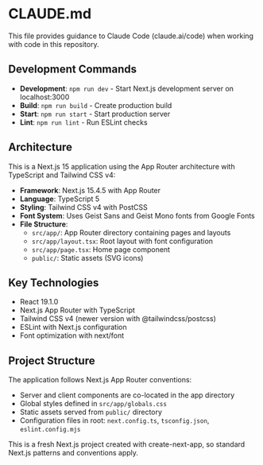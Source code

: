 # CLAUDE.md

This file provides guidance to Claude Code (claude.ai/code) when working with code in this repository.

## Development Commands

- **Development**: `npm run dev` - Start Next.js development server on localhost:3000
- **Build**: `npm run build` - Create production build 
- **Start**: `npm run start` - Start production server
- **Lint**: `npm run lint` - Run ESLint checks

## Architecture

This is a Next.js 15 application using the App Router architecture with TypeScript and Tailwind CSS v4:

- **Framework**: Next.js 15.4.5 with App Router
- **Language**: TypeScript 5
- **Styling**: Tailwind CSS v4 with PostCSS
- **Font System**: Uses Geist Sans and Geist Mono fonts from Google Fonts
- **File Structure**: 
  - `src/app/`: App Router directory containing pages and layouts
  - `src/app/layout.tsx`: Root layout with font configuration
  - `src/app/page.tsx`: Home page component
  - `public/`: Static assets (SVG icons)

## Key Technologies

- React 19.1.0
- Next.js App Router with TypeScript
- Tailwind CSS v4 (newer version with @tailwindcss/postcss)
- ESLint with Next.js configuration
- Font optimization with next/font

## Project Structure

The application follows Next.js App Router conventions:
- Server and client components are co-located in the app directory
- Global styles defined in `src/app/globals.css`
- Static assets served from `public/` directory
- Configuration files in root: `next.config.ts`, `tsconfig.json`, `eslint.config.mjs`

This is a fresh Next.js project created with create-next-app, so standard Next.js patterns and conventions apply.